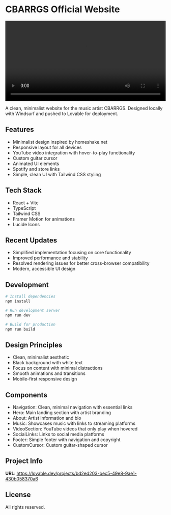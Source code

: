 # CBARRGS Official Website

<video width="100%" controls>
  <source src="cbarrgs-website.mp4" type="video/mp4">
  Your browser does not support the video tag.
</video>

A clean, minimalist website for the music artist CBARRGS. Designed locally with Windsurf and pushed to Lovable for deployment.

## Features

- Minimalist design inspired by homeshake.net
- Responsive layout for all devices
- YouTube video integration with hover-to-play functionality
- Custom guitar cursor
- Animated UI elements
- Spotify and store links
- Simple, clean UI with Tailwind CSS styling

## Tech Stack

- React + Vite
- TypeScript
- Tailwind CSS
- Framer Motion for animations
- Lucide Icons

## Recent Updates

- Simplified implementation focusing on core functionality
- Improved performance and stability
- Resolved rendering issues for better cross-browser compatibility
- Modern, accessible UI design

## Development

```sh
# Install dependencies
npm install

# Run development server
npm run dev

# Build for production
npm run build
```

## Design Principles

- Clean, minimalist aesthetic
- Black background with white text
- Focus on content with minimal distractions
- Smooth animations and transitions
- Mobile-first responsive design

## Components

- Navigation: Clean, minimal navigation with essential links
- Hero: Main landing section with artist branding
- About: Artist information and bio
- Music: Showcases music with links to streaming platforms
- VideoSection: YouTube videos that only play when hovered
- SocialLinks: Links to social media platforms
- Footer: Simple footer with navigation and copyright
- CustomCursor: Custom guitar-shaped cursor

## Project Info

**URL**: https://lovable.dev/projects/bd2ed203-bec5-49e8-9ae1-430b058370a6

## License

All rights reserved.
